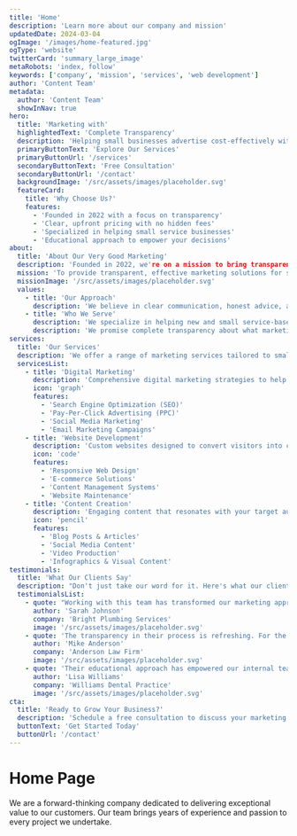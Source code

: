 ```yaml
---
title: 'Home'
description: 'Learn more about our company and mission'
updatedDate: 2024-03-04
ogImage: '/images/home-featured.jpg'
ogType: 'website'
twitterCard: 'summary_large_image'
metaRobots: 'index, follow'
keywords: ['company', 'mission', 'services', 'web development']
author: 'Content Team'
metadata:
  author: 'Content Team'
  showInNav: true
hero:
  title: 'Marketing with'
  highlightedText: 'Complete Transparency'
  description: 'Helping small businesses advertise cost-effectively without the usual marketing smoke and mirrors.'
  primaryButtonText: 'Explore Our Services'
  primaryButtonUrl: '/services'
  secondaryButtonText: 'Free Consultation'
  secondaryButtonUrl: '/contact'
  backgroundImage: '/src/assets/images/placeholder.svg'
  featureCard:
    title: 'Why Choose Us?'
    features:
      - 'Founded in 2022 with a focus on transparency'
      - 'Clear, upfront pricing with no hidden fees'
      - 'Specialized in helping small service businesses'
      - 'Educational approach to empower your decisions'
about:
  title: 'About Our Very Good Marketing'
  description: 'Founded in 2022, we're on a mission to bring transparency and effectiveness to small business marketing.'
  mission: 'To provide transparent, effective marketing solutions for small service businesses.'
  missionImage: '/src/assets/images/placeholder.svg'
  values:
    - title: 'Our Approach'
      description: 'We believe in clear communication, honest advice, and marketing strategies that actually work for small businesses.'
    - title: 'Who We Serve'
      description: 'We specialize in helping new and small service-based businesses that need effective marketing without the big agency price tag.'
      description: 'We promise complete transparency about what marketing can and cannot do for your business, with no hidden fees or false promises.'
services:
  title: 'Our Services'
  description: 'We offer a range of marketing services tailored to small businesses needs.'
  servicesList:
    - title: 'Digital Marketing'
      description: 'Comprehensive digital marketing strategies to help your business grow online.'
      icon: 'graph'
      features:
        - 'Search Engine Optimization (SEO)'
        - 'Pay-Per-Click Advertising (PPC)'
        - 'Social Media Marketing'
        - 'Email Marketing Campaigns'
    - title: 'Website Development'
      description: 'Custom websites designed to convert visitors into customers.'
      icon: 'code'
      features:
        - 'Responsive Web Design'
        - 'E-commerce Solutions'
        - 'Content Management Systems'
        - 'Website Maintenance'
    - title: 'Content Creation'
      description: 'Engaging content that resonates with your target audience.'
      icon: 'pencil'
      features:
        - 'Blog Posts & Articles'
        - 'Social Media Content'
        - 'Video Production'
        - 'Infographics & Visual Content'
testimonials:
  title: 'What Our Clients Say'
  description: "Don't just take our word for it. Here's what our clients have to say about our services."
  testimonialsList:
    - quote: "Working with this team has transformed our marketing approach. We've seen a 40% increase in qualified leads within three months."
      author: 'Sarah Johnson'
      company: 'Bright Plumbing Services'
      image: '/src/assets/images/placeholder.svg'
    - quote: 'The transparency in their process is refreshing. For the first time, I actually understand where my marketing budget is going and why.'
      author: 'Mike Anderson'
      company: 'Anderson Law Firm'
      image: '/src/assets/images/placeholder.svg'
    - quote: 'Their educational approach has empowered our internal team to make better marketing decisions.'
      author: 'Lisa Williams'
      company: 'Williams Dental Practice'
      image: '/src/assets/images/placeholder.svg'
cta:
  title: 'Ready to Grow Your Business?'
  description: 'Schedule a free consultation to discuss your marketing needs.'
  buttonText: 'Get Started Today'
  buttonUrl: '/contact'
---
```


# Home Page

We are a forward-thinking company dedicated to delivering exceptional value to our customers. Our team brings years of experience and passion to every project we undertake.
